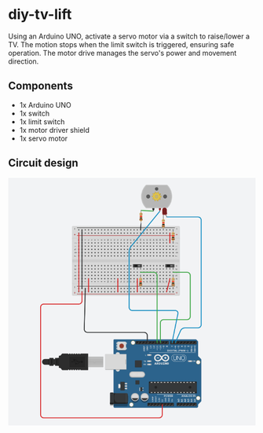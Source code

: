 # diy-tv-lift
Using an Arduino UNO, activate a servo motor via a switch to raise/lower a TV. The motion stops when the limit switch is triggered, ensuring safe operation. The motor drive manages the servo's power and movement direction.

## Components
- 1x Arduino UNO
- 1x switch
- 1x limit switch
- 1x motor driver shield
- 1x servo motor

## Circuit design

![Circuit design](screenshots/arduino.png?raw=true)
